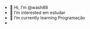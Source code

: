 - 👋 Hi, I’m @wash88
- 👀 I’m interested em estudar
- 🌱 I’m currently learning Programação
-

<!---
wash88/wash88 is a ✨ special ✨ repository because its `README.md` (this file) appears on your GitHub profile.
You can click the Preview link to take a look at your changes.
--->

